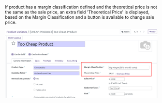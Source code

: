 If product has a margin classification defined and the theoretical price
is not the same as the sale price, an extra field 'Theoretical Price' is
displayed, based on the Margin Classification and a button is available
to change sale price.

![image4](../static/description/product_product_form.png)
